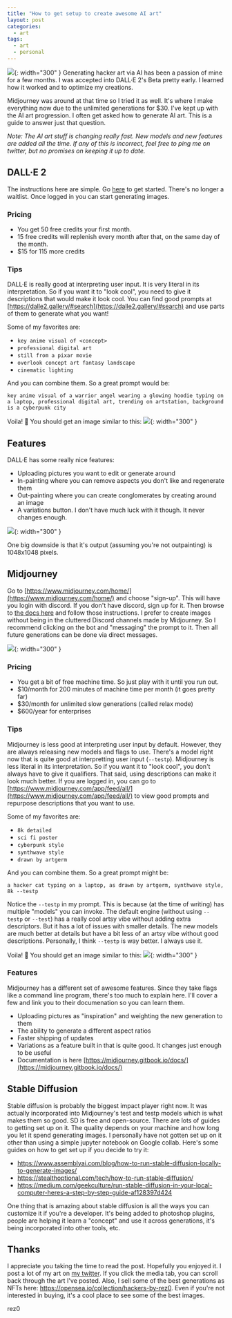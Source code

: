 ```yaml
---
title: "How to get setup to create awesome AI art"
layout: post
categories:
  - art
tags:
  - art
  - personal
---
```


![](https://i.imgur.com/4yAgZMY.jpg){: width="300" }
Generating hacker art via AI has been a passion of mine for a few months. I was accepted into DALL·E 2's Beta pretty early. I learned how it worked and to optimize my creations. 

Midjourney was around at that time so I tried it as well. It's where I make everything now due to the unlimited generations for $30. I've kept up with the AI art progression. I often get asked how to generate AI art. This is a guide to answer just that question.

*Note: The AI art stuff is changing really fast. New models and new features are added all the time. If any of this is incorrect, feel free to ping me on twitter, but no promises on keeping it up to date.*

## DALL·E 2

The instructions here are simple. Go [here](https://labs.openai.com/signup) to get started. There's no longer a waitlist. Once logged in you can start generating images.

### Pricing
- You get 50 free credits your first month.
- 15 free credits will replenish every month after that, on the same day of the month.
- $15 for 115 more credits

### Tips
DALL·E is really good at interpreting user input. It is very literal in its interpretation. So if you want it to "look cool", you need to give it descriptions that would make it look cool. You can find good prompts at [https://dalle2.gallery/#search](https://dalle2.gallery/#search) and use parts of them to generate what you want!

Some of my favorites are:
- `key anime visual of <concept>`
- `professional digital art`
- `still from a pixar movie`
- `overlook concept art fantasy landscape`
- `cinematic lighting`

And you can combine them. So a great prompt would be:

`key anime visual of a warrior angel wearing a glowing hoodie typing on a laptop, professional digital art, trending on artstation, background is a cyberpunk city`

Voila! 🎉 You should get an image similar to this:
![](https://i.imgur.com/PKs6XHr.png){: width="300" }

## Features
DALL·E has some really nice features:
- Uploading pictures you want to edit or generate around
- In-painting where you can remove aspects you don't like and regenerate them
- Out-painting where you can create conglomerates by creating around an image
- A variations button. I don't have much luck with it though. It never changes enough.

![](https://i.imgur.com/Ni5rB4Q.png){: width="300" }

One big downside is that it's output (assuming you're not outpainting) is 1048x1048 pixels.

## Midjourney

Go to [https://www.midjourney.com/home/](https://www.midjourney.com/home/) and choose "sign-up". This will have you login with discord. If you don't have discord, sign up for it. Then browse to [the docs here](https://midjourney.gitbook.io/docs/#create-your-first-image) and follow those instructions. I prefer to create images without being in the cluttered Discord channels made by Midjourney. So I recommend clicking on the bot and "messaging" the prompt to it. Then all future generations can be done via direct messages.

![](https://i.imgur.com/Nfj8E8D.png){: width="300" }

### Pricing
- You get a bit of free machine time. So just play with it until you run out.
- $10/month for 200 minutes of machine time per month (it goes pretty far)
- $30/month for unlimited slow generations (called relax mode)
- $600/year for enterprises

### Tips
Midjourney is less good at interpreting user input by default. However, they are always releasing new models and flags to use. There's a model right now that is quite good at interpretting user input (`--testp`). Midjourney is less literal in its interpretation. So if you want it to "look cool", you don't always have to give it qualifiers. That said, using descriptions can make it look much better. If you are logged in, you can go to [https://www.midjourney.com/app/feed/all/](https://www.midjourney.com/app/feed/all/) to view good prompts and repurpose descriptions that you want to use. 

Some of my favorites are:
- `8k detailed`
- `sci fi poster`
- `cyberpunk style`
- `synthwave style`
- `drawn by artgerm`

And you can combine them. So a great prompt might be:

`a hacker cat typing on a laptop, as drawn by artgerm, synthwave style, 8k --testp`

Notice the `--testp`  in my prompt. This is because (at the time of writing) has multiple "models" you can invoke. The default engine (without using `--testp` or `--test`) has a really cool artsy vibe without adding extra descriptors. But it has a lot of issues with smaller details. The new models are much better at details but have a bit less of an artsy vibe without good descriptions. Personally, I think `--testp` is way better. I always use it.

Voila! 🎉 You should get an image similar to this:
![](https://i.imgur.com/cCtVl09.png){: width="300" }

### Features
Midjourney has a different set of awesome features. Since they take flags like a command line program, there's too much to explain here. I'll cover a few and link you to their documenation so you can learn them.
- Uploading pictures as "inspiration" and weighting the new generation to them
- The ability to generate a different aspect ratios
- Faster shipping of updates
- Variations as a feature built in that is quite good. It changes just enough to be useful
- Documentation is here [https://midjourney.gitbook.io/docs/](https://midjourney.gitbook.io/docs/)

## Stable Diffusion

Stable diffusion is probably the biggest impact player right now. It was actually incorporated into Midjourney's test and testp models which is what makes them so good. SD is free and open-source. There are lots of guides to getting set up on it. The quality depends on your machine and how long you let it spend generating images. I personally have not gotten set up on it other than using a simple jupyter notebook on Google collab. Here's some guides on how to get set up if you decide to try it:

- https://www.assemblyai.com/blog/how-to-run-stable-diffusion-locally-to-generate-images/
- https://stealthoptional.com/tech/how-to-run-stable-diffusion/
- https://medium.com/geekculture/run-stable-diffusion-in-your-local-computer-heres-a-step-by-step-guide-af128397d424

One thing that is amazing about stable diffusion is all the ways you can customize it if you're a developer. It's being added to photoshop plugins, people are helping it learn a "concept" and use it across generations, it's being incorporated into other tools, etc.

## Thanks
I appreciate you taking the time to read the post. Hopefully you enjoyed it. I post a lot of my art on [my twitter](https://twitter.com/rez0__/media). If you click the media tab, you can scroll back through the art I've posted. Also, I sell some of the best generations as NFTs here: https://opensea.io/collection/hackers-by-rez0. Even if you're not interested in buying, it's a cool place to see some of the best images.

rez0


<meta name="twitter:card" content="summary_large_image" />
<meta name="twitter:site" content="@rez0__" />
<meta name="twitter:creator" content="@rez0__" />
<meta property="og:url" content="https://rez0.blog/art/2022/09/29/how-to-create-ai-art.html" />
<meta property="og:title" content="AI art" />
<meta property="og:description" content="How to get setup to create awesome AI art" />
<meta property="og:image" content="https://i.imgur.com/4yAgZMY.jpg" />
